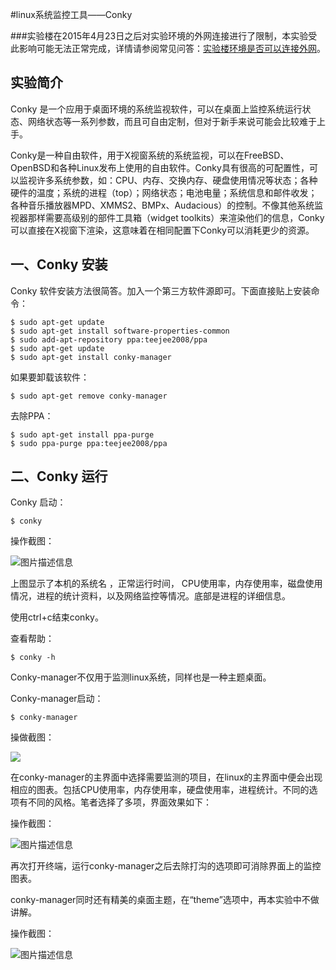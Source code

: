 #linux系统监控工具——Conky 

###实验楼在2015年4月23日之后对实验环境的外网连接进行了限制，本实验受此影响可能无法正常完成，详情请参阅常见问答：[实验楼环境是否可以连接外网](https://www.shiyanlou.com/questions/235)。

## 实验简介

Conky 是一个应用于桌面环境的系统监视软件，可以在桌面上监控系统运行状态、网络状态等一系列参数，而且可自由定制，但对于新手来说可能会比较难于上手。

Conky是一种自由软件，用于X视窗系统的系统监视，可以在FreeBSD、OpenBSD和各种Linux发布上使用的自由软件。Conky具有很高的可配置性，可以监视许多系统参数，如：CPU、内存、交换内存、硬盘使用情况等状态；各种硬件的温度；系统的进程（top）；网络状态；电池电量；系统信息和邮件收发；各种音乐播放器MPD、XMMS2、BMPx、Audacious）的控制。不像其他系统监视器那样需要高级别的部件工具箱（widget toolkits）来渲染他们的信息，Conky可以直接在X视窗下渲染，这意味着在相同配置下Conky可以消耗更少的资源。


## 一、Conky 安装
Conky 软件安装方法很简答。加入一个第三方软件源即可。下面直接贴上安装命令：

```
$ sudo apt-get update
$ sudo apt-get install software-properties-common
$ sudo add-apt-repository ppa:teejee2008/ppa
$ sudo apt-get update
$ sudo apt-get install conky-manager
```

如果要卸载该软件：

```
$ sudo apt-get remove conky-manager
```

去除PPA：

```
$ sudo apt-get install ppa-purge
$ sudo ppa-purge ppa:teejee2008/ppa
```

## 二、Conky 运行

Conky 启动：

```
$ conky 
```

操作截图：

![图片描述信息](https://dn-anything-about-doc.qbox.me/userid42227labid978time1430808333796?watermark/1/image/aHR0cDovL3N5bC1zdGF0aWMucWluaXVkbi5jb20vaW1nL3dhdGVybWFyay5wbmc=/dissolve/60/gravity/SouthEast/dx/0/dy/10)

上图显示了本机的系统名 ，正常运行时间， CPU使用率，内存使用率，磁盘使用情况，进程的统计资料，以及网络监控等情况。底部是进程的详细信息。

使用ctrl+c结束conky。

查看帮助：
```
$ conky -h
```


Conky-manager不仅用于监测linux系统，同样也是一种主题桌面。

Conky-manager启动：

```
$ conky-manager
```

操做截图：

![](https://dn-anything-about-doc.qbox.me/userid42227labid978time1430808638200?watermark/1/image/aHR0cDovL3N5bC1zdGF0aWMucWluaXVkbi5jb20vaW1nL3dhdGVybWFyay5wbmc=/dissolve/60/gravity/SouthEast/dx/0/dy/10)


在conky-manager的主界面中选择需要监测的项目，在linux的主界面中便会出现相应的图表。包括CPU使用率，内存使用率，硬盘使用率，进程统计。不同的选项有不同的风格。笔者选择了多项，界面效果如下：

操作截图：

![图片描述信息](https://dn-anything-about-doc.qbox.me/userid42227labid978time1430808980813?watermark/1/image/aHR0cDovL3N5bC1zdGF0aWMucWluaXVkbi5jb20vaW1nL3dhdGVybWFyay5wbmc=/dissolve/60/gravity/SouthEast/dx/0/dy/10)

再次打开终端，运行conky-manager之后去除打沟的选项即可消除界面上的监控图表。

conky-manager同时还有精美的桌面主题，在“theme”选项中，再本实验中不做讲解。

操作截图：

![图片描述信息](https://dn-anything-about-doc.qbox.me/userid42227labid978time1430809371982?watermark/1/image/aHR0cDovL3N5bC1zdGF0aWMucWluaXVkbi5jb20vaW1nL3dhdGVybWFyay5wbmc=/dissolve/60/gravity/SouthEast/dx/0/dy/10)




